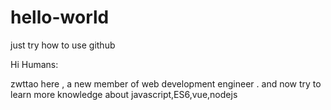 # hello-world
just try how to use github


Hi Humans:

zwttao here , a new member of web development engineer . and now try to learn more knowledge about javascript,ES6,vue,nodejs

